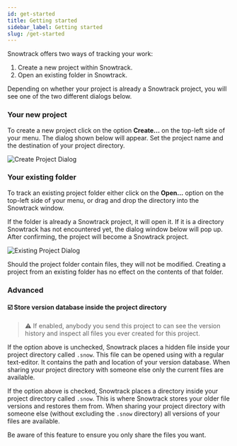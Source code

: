 ```yaml
---
id: get-started
title: Getting started
sidebar_label: Getting started
slug: /get-started
---
```


Snowtrack offers two ways of tracking your work:

1. Create a new project within Snowtrack.
2. Open an existing folder in Snowtrack.

Depending on whether your project is already a Snowtrack project, you will see one of the two different dialogs below.

### Your new project

To create a new project click on the option **Create...** on the top-left side of your menu. The dialog shown below will appear. Set the project name and the destination of your project directory.

![Create Project Dialog](/img/create-project.png)


### Your existing folder

To track an existing project folder either click on the **Open...** option on the top-left side of your menu, or drag and drop the directory into the Snowtrack window. 

If the folder is already a Snowtrack project, it will open it. If it is a directory Snowtrack has not encountered yet, the dialog window below will pop up. After confirming, the project will become a Snowtrack project.

![Existing Project Dialog](/img/create-project-2.png)

Should the project folder contain files, they will not be modified. Creating a project from an existing folder has no effect on the contents of that folder.


### Advanced

#### ☑️ Store version database inside the project directory

> ⚠️ If enabled, anybody you send this project to can see the version history and inspect all files you ever created for this project.

If the option above is unchecked, Snowtrack places a hidden file inside your project directory called `.snow`. This file can be opened using with a regular text-editor. It contains the path and location of your version database. When sharing your project directory with someone else only the current files are available.

If the option above is checked, Snowtrack places a directory inside your project directory called `.snow`. This is where Snowtrack stores your older file versions and restores them from. When sharing your project directory with someone else (without excluding the `.snow` directory) all versions of your files are available.

Be aware of this feature to ensure you only share the files you want.

